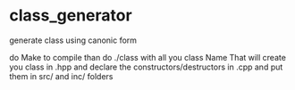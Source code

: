 # class_generator
generate class using canonic form

do Make to compile
than do ./class with all you class Name
That will create you class in .hpp and declare the constructors/destructors in .cpp
and put them in src/ and inc/ folders

